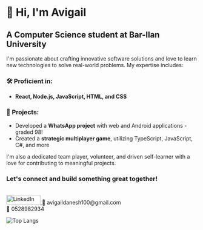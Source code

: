 # 👋 Hi, I'm Avigail 

## A Computer Science student at Bar-Ilan University

I'm passionate about crafting innovative software solutions and love to learn new technologies to solve real-world problems. My expertise includes:

### 🛠 Proficient in:
- **React, Node.js, JavaScript, HTML, and CSS**

### 📱 Projects:
- Developed a **WhatsApp project** with web and Android applications - graded 98!
- Created a **strategic multiplayer game**, utilizing TypeScript, JavaScript, C#, and more  

I'm also a dedicated team player, volunteer, and driven self-learner with a love for contributing to meaningful projects.

### Let's connect and build something great together! 
<br>
<a href="[(https://www.linkedin.com/in/avigail-yitzack-50a714254/)](https://www.linkedin.com/in/avigail-yitzack-50a714254/)" target="_blank">
<img src="https://img.shields.io/badge/LinkedIn-0077B5?style=for-the-badge&logo=linkedin&logoColor=white" alt="LinkedIn" height="25" width="90"/>
</a>
📧 avigaildanesh100@gmail.com <br> 
📱 0528982934 <br>

![Top Langs](https://github-readme-stats.vercel.app/api/top-langs/?username=avigaildanesh&layout=compact)
